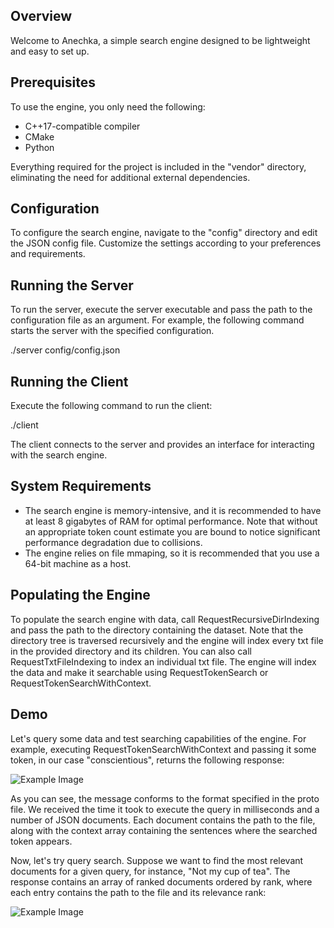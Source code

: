 ## Overview

Welcome to Anechka, a simple search engine designed to be lightweight and easy to set up.

## Prerequisites

To use the engine, you only need the following:

- C++17-compatible compiler
- CMake
- Python

Everything required for the project is included in the "vendor" directory, eliminating the need for additional external dependencies.

## Configuration

To configure the search engine, navigate to the "config" directory and edit the JSON config file. Customize the settings according to your preferences and requirements.

## Running the Server

To run the server, execute the server executable and pass the path to the configuration file as an argument. For example, the following
command starts the server with the specified configuration.

./server config/config.json

## Running the Client

Execute the following command to run the client:

./client

The client connects to the server and provides an interface for interacting with the search engine.

## System Requirements

- The search engine is memory-intensive, and it is recommended to have at least 8 gigabytes of RAM for optimal performance. Note that without an appropriate token count
  estimate you are bound to notice significant performance degradation due to collisions.
- The engine relies on file mmaping, so it is recommended that you use a 64-bit machine as a host.
  
## Populating the Engine

To populate the search engine with data, call RequestRecursiveDirIndexing and pass the path to the directory containing the dataset.
Note that the directory tree is traversed recursively and the engine will index every txt file in the provided directory and its children.
You can also call RequestTxtFileIndexing to index an individual txt file.
The engine will index the data and make it searchable using RequestTokenSearch or RequestTokenSearchWithContext.

## Demo

Let's query some data and test searching capabilities of the engine. For example, executing RequestTokenSearchWithContext and passing it some token,
in our case "conscientious", returns the following response:

![Example Image](https://drive.google.com/uc?id=1ogzu4ZZZIYv4JP1DBniT7Hd5wfnYWO3n)

As you can see, the message conforms to the format specified in the proto file. We received the time it took to execute the query in milliseconds 
and a number of JSON documents. Each document contains the path to the file, along with the context array containing the sentences where the searched token appears.

Now, let's try query search. Suppose we want to find the most relevant documents for a given query, 
for instance, "Not my cup of tea". The response contains an array of ranked documents ordered by rank, where each entry 
contains the path to the file and its relevance rank:

![Example Image](https://drive.google.com/uc?id=1bHwPM-0fQCuiHAIqTTVEM7xvPTFkiO9G)